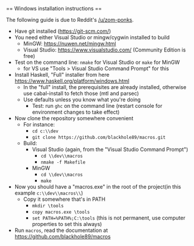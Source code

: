 == Windows installation instructions ==

The following guide is due to Reddit's [/u/zom-ponks](https://www.reddit.com/r/cpp/comments/8i3ya3/a_more_powerful_macro_preprocessor_for_cc/dyoyizq/).

* Have git installed (https://git-scm.com/)
* You need either Visual Studio or mingw/cygwin installed to build 
    * MinGW: https://nuwen.net/mingw.html
    * Visual Studio: https://www.visualstudio.com/ (Community Edition is free)
* Test on the command line: `nmake` for Visual Studio or `make` for MinGW
    * for VS use "Tools &gt; Visual Studio Command Prompt" for this
* Install Haskell, "Full" installer from here https://www.haskell.org/platform/windows.html
    * In the "full" install, the prerequisites are already installed, otherwise use cabal-install to fetch those (mtl and parsec)
    * Use defaults unless you know what you're doing
        * Test: run `ghc` on the command line (restart console for environment changes to take effect)
* Now clone the repository somewhere convenient 
    * For instance: 
        * `cd c:\\dev`
        * `git clone https://github.com/blackhole89/macros.git`
    * Build:
        * Visual Studio (again, from the "Visual Studio Command Prompt")
            * `cd \\dev\\macros`
            * `nmake -f Makefile`
        * MinGW
            * `cd \\dev\\macros`
            * `make`
* Now you should have a "macros.exe" in the root of the project(in this example `c:\\dev\\macros\\`)
    * Copy it somewhere that's in PATH
        * `mkdir \tools`
        * `copy macros.exe \tools`
        * `set PATH=%PATH%;C:\tools` (this is not permanent, use computer properties to set this always)
* Run `macros`, read the documentation at https://github.com/blackhole89/macros


